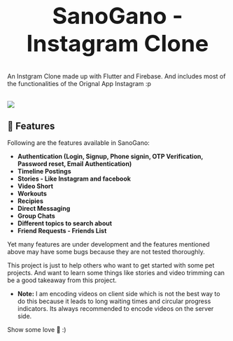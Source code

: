 <h1 align="center" style="font-size: 52px;" >SanoGano - Instagram Clone</h1>

An Instgram Clone made up with Flutter and Firebase.
And includes most of the functionalities of the Orignal App Instagram :p


<br>

<img src="[https://user-images.githubusercontent.com/43790152/136709012-5e27b2f9-06d6-40fc-8ed0-26d67818e204.png](https://github.com/HassamTalha/SanoGano--Instagram-Clone/blob/main/assets/Sano%20Gano.png?raw=true)">

## 📱 Features
Following are the features available in SanoGano:
- **Authentication (Login, Signup, Phone signin, OTP Verification, Password reset, Email Authentication)**
- **Timeline Postings**
- **Stories - Like Instagram and facebook**
- **Video Short**
- **Workouts**
- **Recipies**
- **Direct Messaging**
- **Group Chats**
- **Different topics to search about**
- **Friend Requests - Friends List**


Yet many features are under development and the features mentioned above may have some bugs because they are not tested thoroughly. 

This project is just to help others who want to get started with some pet projects. And want to learn some things like stories and video trimming can be a good takeaway from this project. 

- **Note:** I am encoding videos on client side which is not the best way to do this because it leads to long waiting times and circular progress indicators. Its always recommended to encode videos on the server side. 

Show some love 🧡 :)
